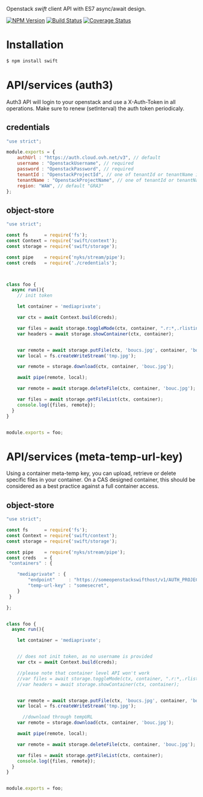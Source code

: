 Openstack *swift* client API with ES7 async/await design.


[![NPM Version](https://img.shields.io/npm/v/swift.svg?style=flat)](https://www.npmjs.org/package/swift)
[![Build Status](https://img.shields.io/travis/131/swift.svg?style=flat)](http://travis-ci.org/131/swift)
[![Coverage Status](https://img.shields.io/coveralls/131/swift.svg?style=flat)](https://coveralls.io/r/131/swift?branch=master)




# Installation

```bash
$ npm install swift
```


# API/services (auth3)
Auth3 API will login to your openstack and use a X-Auth-Token in all operations.
Make sure to renew (setInterval) the auth token periodicaly.

## credentials
```js
"use strict";

module.exports = {
    authUrl : "https://auth.cloud.ovh.net/v3", // default
    username : "OpenstackUsername", // required
    password : "OpenstackPassword", // required
    tenantId : "OpenstackProjectId", // one of tenantId or tenantName is required
    tenantName : "OpenstackProjectName", // one of tenantId or tenantName is required
    region: "WAW", // default "GRA3"
};

```


## object-store 
```js
"use strict";

const fs      = require('fs');
const Context = require('swift/context');
const storage = require('swift/storage');

const pipe    = require('nyks/stream/pipe');
const creds   = require('./credentials');



class foo {
  async run(){
    // init token

    let container = 'mediaprivate';

    var ctx = await Context.build(creds);

    var files = await storage.toggleMode(ctx, container, ".r:*,.rlistings");
    var headers = await storage.showContainer(ctx, container);


    var remote = await storage.putFile(ctx, 'boucs.jpg', container, 'bouc.jpg');
    var local = fs.createWriteStream('tmp.jpg');

    var remote = storage.download(ctx, container, 'bouc.jpg');

    await pipe(remote, local);

    var remote = await storage.deleteFile(ctx, container, 'bouc.jpg');

    var files = await storage.getFileList(ctx, container);
    console.log({files, remote});
  }
}


module.exports = foo;
```


# API/services (meta-temp-url-key)
Using a container meta-temp key, you can upload, retrieve or delete specific files in your container.
On a CAS designed container, this should be considered as a best practice against a full container access.

## object-store 
```js
"use strict";

const fs      = require('fs');
const Context = require('swift/context');
const storage = require('swift/storage');

const pipe    = require('nyks/stream/pipe');
const creds   = {
 "containers" : {

    "mediaprivate" : {
        "endpoint"     : "https://someopenstackswifthost/v1/AUTH_PROJECTID/mediaprivate",
        "temp-url-key" : "somesecret",
    }
 }

};


class foo {
  async run(){

    let container = 'mediaprivate';


    // does not init token, as no username is provided
    var ctx = await Context.build(creds);

    //please note that container level API won't work
    //var files = await storage.toggleMode(ctx, container, ".r:*,.rlistings");
    //var headers = await storage.showContainer(ctx, container);


    var remote = await storage.putFile(ctx, 'boucs.jpg', container, 'bouc.jpg');
    var local = fs.createWriteStream('tmp.jpg');

      //download through tempURL
    var remote = storage.download(ctx, container, 'bouc.jpg');

    await pipe(remote, local);

    var remote = await storage.deleteFile(ctx, container, 'bouc.jpg');

    var files = await storage.getFileList(ctx, container);
    console.log({files, remote});
  }
}


module.exports = foo;
```







